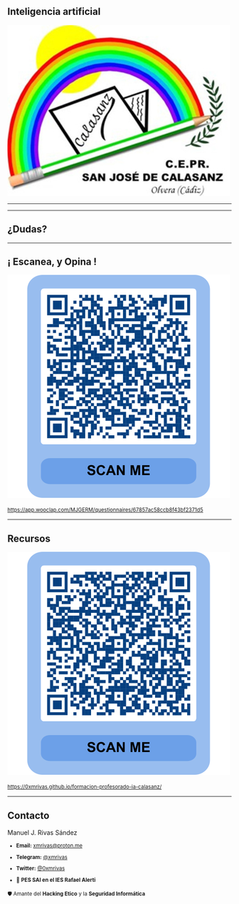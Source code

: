 
## Inteligencia artificial

<img class="nostretch" style="text-align: center" src="../imagenes/logos/logo.jpg">

---

---
<!-- .slide: data-background-video="../imagenes/chatgpt.mp4" data-background-opacity="0.6" data-background-video-loop data-background-video-muted -->

## ¿Dudas?
---

## ¡ Escanea, y Opina !

<img class="r-stretch" style="text-align: center" src="../imagenes/qr-exit-ticket-3.png">

<small>https://app.wooclap.com/MJGERM/questionnaires/67857ac58ccb8f43bf2371d5</small>

---

## Recursos

<img class="r-stretch" style="text-align: center" src="../imagenes/qr-resources.png">

<small>https://0xmrivas.github.io/formacion-profesorado-ia-calasanz/</small>

---

## Contacto

 Manuel J. Rivas Sández 
 <small>
- **Email:** [xmrivas@proton.me](mailto:xmrivas@proton.me)
- **Telegram:** [@xmrivas](https://t.me/xmrivas)
- **Twitter:** [@0xmrivas](https://twitter.com/0xmrivas)

- 💼 **PES SAI en el IES Rafael Alerti**

🛡️ Amante del **Hacking Etico** y la **Seguridad Informática**
</small> 